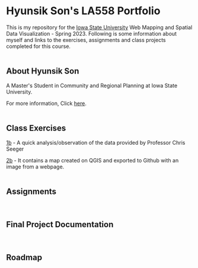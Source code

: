 # Hyunsik Son's LA558 Portfolio
This is my repository for the [Iowa State University](https://www.iastate.edu/) Web Mapping and Spatial Data Visualization - Spring 2023. Following is some information about myself and links to the exercises, assignments and class projects completed for this course.
<br>
<br>

## About Hyunsik Son

A Master's Student in Community and Regional Planning at Iowa State University. 

For more information, Click [here](AboutHyunsikSon/AboutHyunsikSon.md).
<br>
<br>
## Class Exercises
[1b](exercises/1b_exercise/1b_exercise.md) - A quick analysis/observation of the data provided by Professor Chris Seeger

[2b](exercises/2b_exercise/ex2b_2.md) - It contains a map created on QGIS and exported to Github with an image from a webpage.
<br>
<br>       
## Assignments
<br>

## Final Project Documentation
<br>

## Roadmap
<br>
